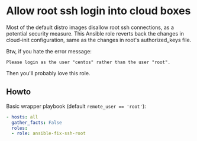 Allow root ssh login into cloud boxes
=====================================

Most of the default distro images disallow root ssh connections, as a potential
security measure.  This Ansible role reverts back the changes in cloud-init
configuration, same as the changes in root's authorized\_keys file.

Btw, if you hate the error message:

    Please login as the user "centos" rather than the user "root".

Then you'll probably love this role.

Howto
-----

Basic wrapper playbook (default `remote_user == 'root'`):

```yaml
- hosts: all
  gather_facts: False
  roles:
  - role: ansible-fix-ssh-root

```
